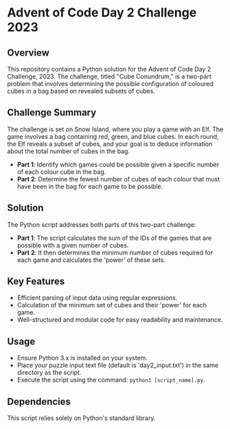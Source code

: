 # Advent of Code Day 2 Challenge 2023

## Overview
This repository contains a Python solution for the Advent of Code Day 2 Challenge, 2023. The challenge, titled "Cube Conundrum," is a two-part problem that involves determining the possible configuration of coloured cubes in a bag based on revealed subsets of cubes.

## Challenge Summary
The challenge is set on Snow Island, where you play a game with an Elf. The game involves a bag containing red, green, and blue cubes. In each round, the Elf reveals a subset of cubes, and your goal is to deduce information about the total number of cubes in the bag.

- **Part 1**: Identify which games could be possible given a specific number of each colour cube in the bag.
- **Part 2**: Determine the fewest number of cubes of each colour that must have been in the bag for each game to be possible.

## Solution
The Python script addresses both parts of this two-part challenge:

- **Part 1**: The script calculates the sum of the IDs of the games that are possible with a given number of cubes.
- **Part 2**: It then determines the minimum number of cubes required for each game and calculates the 'power' of these sets.

## Key Features
- Efficient parsing of input data using regular expressions.
- Calculation of the minimum set of cubes and their 'power' for each game.
- Well-structured and modular code for easy readability and maintenance.

## Usage
- Ensure Python 3.x is installed on your system.
- Place your puzzle input text file (default is 'day2_input.txt') in the same directory as the script.
- Execute the script using the command: `python3 [script_name].py`.

## Dependencies
This script relies solely on Python's standard library.
